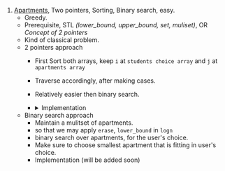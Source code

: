 1. [Apartments](https://cses.fi/problemset/task/1084), Two pointers, Sorting, Binary search, easy.
    - Greedy.
    - Prerequisite, STL *(lower_bound, upper_bound, set, muliset)*, OR *Concept of 2 pointers*
    - Kind of classical problem.
    - 2 pointers approach
      - First Sort both arrays, keep `i` at `students choice array` and `j` at `apartments array`
      - Traverse accordingly, after making cases.
      - Relatively easier then binary search.
      - <details>
         <summary>Implementation</summary>

         ```cpp
         int n, m, k;
         cin >> n >> m >> k;
         
         std ::vector<int> arr(n), brr(m);
         
         for (auto &i : arr) cin >> i;
         for (auto &i : brr) cin >> i;
         
         int ans = 0;
         
         sort((arr).begin(), (arr).end());
         sort((brr).begin(), (brr).end());
         
         int i = 0;
         int j = 0;
         
         while (i < n and j < m) {
             int diff = abs(brr[j] - arr[i]);
             if (brr[j] < arr[i]) {
                 if (diff <= k) {
                     ans++;
                     i++, j++;
                 } else {
                     j++;
                 }
             } else {
                 if (diff <= k) {
                     ans++;
                     i++, j++;
                 } else {
                     i++;
                 }    
             }
         }
         cout << ans << '\n';

         ```
         </details>
    - Binary search approach 
      - Maintain a mulitset of apartments.
      - so that we may apply `erase`, `lower_bound`  in `logn`
      - binary search over apartments, for the user's choice. 
      - Make sure to choose smallest apartment that is fitting in user's choice.
      - Implementation (will be added soon)


